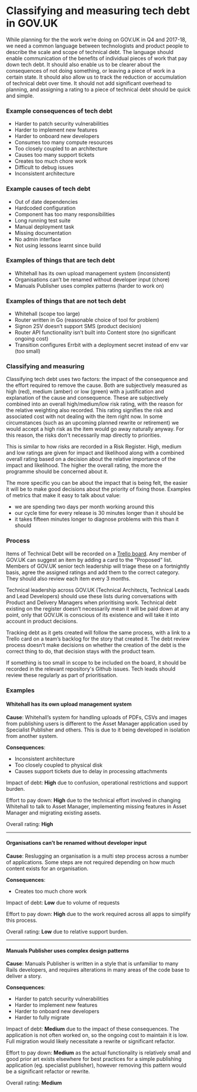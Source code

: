 # Classifying and measuring tech debt in GOV.UK

While planning for the the work we’re doing on GOV.UK in Q4 and 2017-18, we need a common language between technologists and product people to describe the scale and scope of technical debt. The language should enable communication of the benefits of individual pieces of work that pay down tech debt. It should also enable us to be clearer about the consequences of not doing something, or leaving a piece of work in a certain state. It should also allow us to track the reduction or accumulation of technical debt over time. It should not add significant overhead to planning, and assigning a rating to a piece of technical debt should be quick and simple.

### Example consequences of tech debt

- Harder to patch security vulnerabilities
- Harder to implement new features
- Harder to onboard new developers
- Consumes too many compute resources
- Too closely coupled to an architecture
- Causes too many support tickets
- Creates too much chore work
- Difficult to debug issues
- Inconsistent architecture

### Example causes of tech debt

- Out of date dependencies
- Hardcoded configuration
- Component has too many responsibilities
- Long running test suite
- Manual deployment task
- Missing documentation
- No admin interface
- Not using lessons learnt since build

### Examples of things that are tech debt

- Whitehall has its own upload management system (inconsistent)
- Organisations can’t be renamed without developer input (chore)
- Manuals Publisher uses complex patterns (harder to work on)

### Examples of things that are not tech debt

- Whitehall (scope too large)
- Router written in Go (reasonable choice of tool for problem)
- Signon 2SV doesn’t support SMS (product decision)
- Router API functionality isn’t built into Content store (no significant ongoing cost)
- Transition configures Errbit with a deployment secret instead of env var (too small)

### Classifying and measuring

Classifying tech debt uses two factors: the impact of the consequence and the effort required to remove the cause. Both are subjectively measured as high (red), medium (amber) or low (green) with a justification and explanation of the cause and consequence. These are subjectively combined into an overall high/medium/low risk rating, with the reason for the relative weighting also recorded. This rating signifies the risk and associated cost with not dealing with the item right now. In some circumstances (such as an upcoming planned rewrite or retirement) we would accept a high risk as the item would go away naturally anyway. For this reason, the risks don't necessarily map directly to priorities.

This is similar to how risks are recorded in a Risk Register. High, medium and low ratings are given for impact and likelihood along with a combined overall rating based on a decision about the relative importance of the impact and likelihood. The higher the overall rating, the more the programme should be concerned about it.

The more specific you can be about the impact that is being felt, the easier it will be to make good decisions about the priority of fixing those. Examples of metrics that make it easy to talk about value:

* we are spending two days per month working around this
* our cycle time for every release is 30 minutes longer than it should be
* it takes fifteen minutes longer to diagnose problems with this than it should

### Process

Items of Technical Debt will be recorded on a [Trello board](https://trello.com/b/oPnw6v3r/gov-uk-tech-debt). Any member of GOV.UK can suggest an item by adding a card to the “Proposed” list. Members of GOV.UK senior tech leadership will triage these on a fortnightly basis, agree the assigned ratings and add them to the correct category. They should also review each item every 3 months.

Technical leadership across GOV.UK (Technical Architects, Technical Leads and Lead Developers) should use these lists during conversations with Product and Delivery Managers when prioritising work. Technical debt existing on the register doesn’t necessarily mean it will be paid down at any point, only that GOV.UK is conscious of its existence and will take it into account in product decisions.

Tracking debt as it gets created will follow the same process, with a link to a Trello card on a team’s backlog for the story that created it. The debt review process doesn’t make decisions on whether the creation of the debt is the correct thing to do, that decision stays with the product team.

If something is too small in scope to be included on the board, it should be recorded in the relevant repository's Github issues. Tech leads should review these regularly as part of prioritisation.

### Examples

#### Whitehall has its own upload management system

**Cause**: Whitehall’s system for handling uploads of PDFs, CSVs and images from publishing users is different to the Asset Manager application used by Specialist Publisher and others. This is due to it being developed in isolation from another system.

**Consequences**:

- Inconsistent architecture
- Too closely coupled to physical disk
- Causes support tickets due to delay in processing attachments

Impact of debt: **High** due to confusion, operational restrictions and support burden.

Effort to pay down: **High** due to the technical effort involved in changing Whitehall to talk to Asset Manager, implementing missing features in Asset Manager and migrating existing assets.

Overall rating: **High**

---

#### Organisations can’t be renamed without developer input

**Cause**: Reslugging an organisation is a multi step process across a number of applications. Some steps are not required depending on how much content exists for an organisation.

**Consequences**:

- Creates too much chore work

Impact of debt: **Low** due to volume of requests

Effort to pay down: **High** due to the work required across all apps to simplify this process.

Overall rating: **Low** due to relative support burden.

---

#### Manuals Publisher uses complex design patterns

**Cause**: Manuals Publisher is written in a style that is unfamiliar to many Rails developers, and requires alterations in many areas of the code base to deliver a story.

**Consequences**:

- Harder to patch security vulnerabilities
- Harder to implement new features
- Harder to onboard new developers
- Harder to fully migrate

Impact of debt: **Medium** due to the impact of these consequences. The application is not often worked on, so the ongoing cost to maintain it is low. Full migration would likely necessitate a rewrite or significant refactor.

Effort to pay down: **Medium** as the actual functionality is relatively small and good prior art exists elsewhere for best practices for a simple publishing application (eg. specialist publisher), however removing this pattern would be a significant refactor or rewrite.

Overall rating: **Medium**

